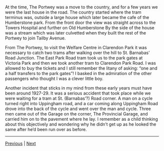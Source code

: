 At the time, The Portwey was a move to the country, and for a few years we were the last house in the road. The country started where the tram terminus was, outside a large house which later became the cafe of the Humberstone park. From the front door the view was straight across to the Towers Hospital and further on Old Humberstone By the side of the house was a stream which was later culvetted when they built the rest of the Portwey to join Tailby Avenue.

From The Portwey, to visit the Welfare Centre in Clarendon Park it was necessary to catch two trams after walking over the hill to St. Barnabas’ Road Junction. The East Park Road tram took us to the park gates at Victoria Park and then we took another tram to Clarendon Park Road. I was allowed to buy the tickets and I still remember the litany of asking: “one and a half transfers to the park gates”! I basked in the admiration of the other passengers who thought I was a clever little boy.

Another incident that sticks in my mind from these early years must have been around 1927-29. It was a serious accident that took place while we were waiting for a tram at St. (Barnabas’?) Road corner. A man on a cycle turned right into Uppingham road, and a car coming along Uppingham Road drove into the back of the cycle and went over the man and cycle. Three men came out of the Garage on the corner, The Provincial Garage, and carried him on to the pavement where he lay. I remember as a child thinking about this objectively and wondering why he didn’t get up as he looked the same after he’d been run over as before.

---

<a href="./WAE-04.html">Previous</a> | <a href="./WAE-06.html">Next</a>
